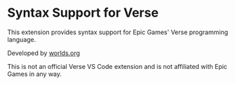 # Syntax Support for Verse

This extension provides syntax support for Epic Games' Verse programming language.

Developed by [worlds.org](https://www.worlds.org/)

This is not an official Verse VS Code extension and is not affiliated with Epic Games in any way.